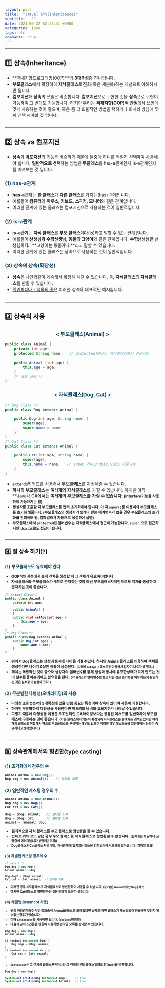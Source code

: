 ```yaml
---
layout: post
title:  "[Java] 상속(Inheritance)"
subtitle:   ""
date: 2021-06-22 02:45:51 +0900
categories: java
tags: etc
comments: true
---
```


* * *
## 1️⃣ 상속(Inheritance)

* **객체지향프로그래밍(OOP)**의 **3대특성**중 하나입니다.
* **부모클래스**에서 확장하여 **자식클래스**로 진화(혹은 세분화)하는 개념으로 이해하시면 됩니다.
* **컴포지션**과 **상속**의 쓰임은 비슷합니다. **컴포지션**으로 구현한 것을 **상속**으로 구현이 가능하며 그 반대도 가능합니다. 하지만 우리는 **객체지향(OOP)적 관점**에서 쓰임에 맞게 사용하는 것이 좋으며, 혹은 좀 더 효율적인 방법을 택하거나 회사의 방침에 맞춰 선택 해야할 것 입니다.
<br><br>

* * *
## 2️⃣ 상속 vs 컴포지션

* **상속**과 **컴포지션**의 기능은 비슷하기 때문에 둘중에 하나를 적절히 선택하여 사용해야 합니다. **일반적으로 선택**하는 방법은 **두클래스**를 <rd>has-a관계인지 is-a관계</rd>인지를 따져보는 것 입니다.
<h3 style="color:#0e435c;">(1) has-a관계</h3>

* <b><rd>has-a관계</rd></b>는 **한 클래스**가 **다른 클래스**를 가지는(has) 관계입니다.
* 예를들어 **컴퓨터**와 **마우스, 키보드, 스피커, 모니터**와 같은 관계입니다.
* 이러한 관계에 있는 클래스는 <rd>컴포지션</rd>으로 사용하는 것이 일반적입니다.

<h3 style="color:#0e435c;">(2) is-a관계</h3>

* <b><rd>is-a관계</rd></b>는 **자식 클래스**를 **부모 클래스**이다(is)라고 말할 수 있는 관계입니다.
* 예를들어 **선생님과 수학선생님**, **동물과 고양이**와 같은 관계입니다. **수학선생님은 선생님이다.**, **고양이는 동물이다.**라고 말할 수 있습니다.
* 이러한 관계에 있는 클레스는 <rd>상속</rd>으로 사용하는 것이 일반적입니다.

<h3 style="color:#0e435c;">(3) 상속의 상속(확장성)</h3>

* **상속**은 체인과같이 계속해서 <rd>확장</rd>해 나갈 수 있습니다. 즉, **자식클래스**의 **자식클래스**를 만들 수 있습니다.
* <a href="https://ko.wikipedia.org/wiki/%EC%83%9D%EB%AC%BC_%EB%B6%84%EB%A5%98">위키피디아 - 생물의 종</a>은 이러한 상속의 대표적인 예시입니다.
<br><br>

* * *
## 3️⃣ 상속의 사용

<h3 align="middle" style="color:#0e435c;">&lt; 부모클래스(Animal) &gt;</h3>

```java
public class Animal {
    private int age;
    protected String name;   // protected제어자, 자식클래스에서 접근가능
    
    public Animal (int age) {
        this.age = age;
    }
    /* 코드 생략 */
}
```

<h3 align="middle" style="color:#0e435c;">&lt; 자식클래스(Dog, Cat) &gt;</h3>

```java
/* Dog Class */
public class Dog extends Animal {

    public Dog(int age, String name) {
        super(age);
        super.name = name;
    }
}
/* Cat Class */
public class Cat extends Animal {

    public Cat(int age, String name) {
        super(age);
        this.name = name;   // super.가아닌 this.으로도 사용가능
    }
}
```

* `extends`키워드를 사용해서 **부모클래스**를 지정해줄 수 있습니다.
* **하나의 부모클래스**는 **여러개의 자식클래스**를 가질 수 있습니다. 하지만 아직 **Java나 C#**에서는 **여러개의 부모클래스를 가질 수 없습니다.**<b style="font-size:85%"> (**interface**기능을 사용하여 가능하기는 함)**
* 생성자를 호출할 때 <rd>부모클래스를 먼저 초기화</rd>해야 합니다. 이 때 `super()`를 이용하여 부모클래스를 초기화 해줍니다. <b style="font-size=85%">(부모클래스의 생성자가 없거나 받는 매겨변수가 없을 경우 부모클래스의 초기화를 안해줘도 됨, 컴파일러가 자동으로 생성하여 실행)</b>
* **부모클래스**에서 `protected`된 멤버변수는 **자식클레스**에서 접근이 가능합니다. `super.`으로 접근하지만 `this.`으로도 접근이 됩니다.
<br><br>

* * *
## 4️⃣ 잘 상속 하기(?)
<h3 style="color:#0e435c;">(1) 부모클래스도 유효해야 한다</h3>

* **OOP**적인 관점에서 볼때 **객체**를 생성할 때 그 객체가 <rd>유효해야합니다.</rd>
* **자식클래스**와 **부모클래스**가 세트로 존재하는 것이 아닌 **부모클래스**자체만으로도 **객체**를 생성하고 존재하는 것이 좋습니다.

```java
/* Animal Class*/
public class Animal {
    private int age;

    public Animal() {
    }
    public void setAge(int age) {
        this.age = age;
    }
}
/* Dog Class */
public class Dog extends Animal {
    public Dog(int age) {
        super.age = age;
    }
}
```

* 위에서 **Dog**클래스는 생성과 동시에 나이를 가질 수있다. 하지만 **Animal**클래스를 이용하여 **객체**를 생성한다면 **나이가 0살인 동물**이 생성된다. <b style="font-size:85%">(나중에 `setAge()`메소드를 이용해서 갑자기 나이가 생긴다..)</b>
* **객체**는 **독립적**인 것이 좋으며 생성자의 **멤버변수**를 통해 <rd>생성과 동시에 유효한</rd>상태가 되게 만드는 것이 <rd>실수를 줄이는데에도 큰역할</rd>을 한다. <b style="font-size:85%">(각 클래스의 멤버변수만 보고 어떤 것을 초기화를 해야 하는지 판단하는 것은 실수할 가능성이 크다.)</b>

<h3 style="color:#0e435c;">(2) 무분별한 다형성(오버라이딩)의 사용</h3>

* **다형성** 또한 **OOP의 3대특성**에 있을 만큼 중요한 특성이며 **상속**이 있어야 사용이 가능합니다.
* 하지만 무분별하게 **다형성**을 사용한다면 <rd>메모리의 낭비와 효율저하</rd>가 나타날 수있습니다.
* 그렇기 때문에 **다형성**을 이용한 무조건적인 **오버라이딩**보다는 **공통된 메서드**를 <rd>일반화</rd>하여 부모클래스에 구현하는 것이 좋습니다. <b style="font-size:85%">(기존 클래스에서 기능이 확장되어 자식클래스를 늘려가는 경우도 있지만 여러개의 클래스를 취합해서 역으로 부모클래스를 구성하는 경우도 있으며 이러한 경우 **메소드들을 일반화**하는 능력이 중요하다고 생각합니다.)</b>
<br><br>

* * *
## 5️⃣ 상속관계에서의 형변환(type casting)
<h3 style="color:#0e435c;">(1) 초기화에서 경우의 수</h3>

```java
Animal animal = new Dog(); 
Dog dog = new Animal();    // 컴파일 오류
```

<h3 style="color:#0e435c;">(2) 일반적인 케스팅 경우의 수</h3>

```java
Animal animal = new Animal();
Dog dog = new Dog();
Cat cat = new Cat();

dog = (Dog) animal;   // 런타임 오류
dog = (Dog) cat;      // 컴파일 오류
animal = (Animal) dog;
```

* 결과적으로 **자식 클래스**를 **부모 클래스**로 **형변환**을 할 수 있습니다.
* 반대로 위의 코드 같은 경우 <rd>부모 클래스를 자식 클래스로 형변환할 수 없습니다.</rd> <b style="font-size:85%">(컴파일은 가능하나 <rd>실행중</rd>에 에러가납니다.(런타임 오류))</rd>
* **Dog클래스와 Cat클래스**처럼 부모, 자식관계에 있지않는 것들은 <rd>컴파일러에서 오류를 잡아줍니다.(컴파일 오류)</rd>

<h3 style="color:#0e435c;">(3) 특볋한 케스팅 경우의 수</h3>

```java
/* case 1 */
Dog dog = new Dog();
Animal animal = dog;

Dog dog2 = (Dog) animal;
Cat cat = (Cat) animal;  // 런타임 오류
```

* 이러한 경우 **부모클래스**가 **자식클래스**로 **형변환**하여 사용할 수 있습니다. <b style="font-size:85%">(겉모습은 Animal이지만 Dog클래스)</b>
* 하지만 **Cat클래스**로 **형변환**하는 것은 **런타임 오류**가 생깁니다.

<h3 style="color:#0e435c;">(4) 해결법(instancof 사용)</h3>

* 위의 여러경우의수 처럼 겉모습이 **Animal**클래스로 되어 있다면 실제로 어떤 클래스가 **케스팅**되어 만들어진 것인지 알 수없는경우가 있습니다.
* 이때 `instanceof`를 사용하면 됩니다. (`boolean`반환형)
* 다음과 같이 조건문을 만들어 사용하면 **런타임 오류를 방지**할 수 있습니다.

```java
Dog dog = new Dog();
Animal animal = dog;

if (animal instanceof Dog) {
    Dog dog2 = (Dog) animal;
}
if (animal instanceof Cat) {
    Cat cat = (Cat) animal;
}
```

* `instanceof`는 **그 객체의 클래스**뿐만아니라 **그 객체의 부모 클래스**일때도 <rd>참(true)</rd>을 반환합니다.

```java
Dog dog = new Dog();

System.out.println(dog instanceof Dog);     // true
System.out.println(dog instanceof Animal);  // true
```